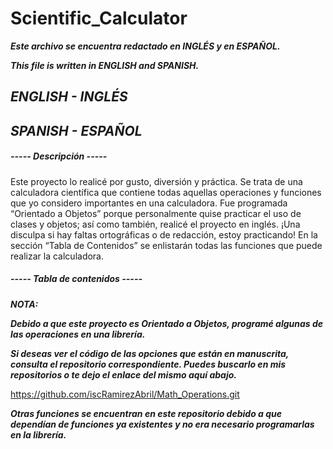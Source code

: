 # Scientific_Calculator
**_Este archivo se encuentra redactado en INGLÉS y en ESPAÑOL._**

**_This file is written in ENGLISH and SPANISH._**

## **_ENGLISH - INGLÉS_**

## **_SPANISH - ESPAÑOL_**
##### ----- Descripción -----
Este proyecto lo realicé por gusto, diversión y práctica. 
Se trata de una calculadora científica que contiene todas aquellas operaciones y funciones que yo considero importantes en una calculadora. Fue programada “Orientado a Objetos” porque personalmente quise practicar el uso de clases y objetos; así como también, realicé el proyecto en inglés. ¡Una disculpa si hay faltas ortográficas o de redacción, estoy practicando!
En la sección “Tabla de Contenidos” se enlistarán todas las funciones que puede realizar la calculadora.

##### ----- Tabla de contenidos -----
**_NOTA:_**

**_Debido a que este proyecto es Orientado a Objetos, programé algunas de las operaciones en una librería._**

**_Si deseas ver el código de las opciones que están en manuscrita, consulta el repositorio correspondiente. Puedes buscarlo en mis repositorios o te dejo el enlace del mismo aquí abajo._**

https://github.com/iscRamirezAbril/Math_Operations.git

**_Otras funciones se encuentran en este repositorio debido a que dependían de funciones ya existentes y no era necesario programarlas en la librería._**

